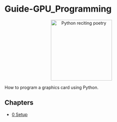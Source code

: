 # Guide-GPU_Programming

<div align="center">
    <img src="./images/logo.svg" alt="Python reciting poetry" width=200>
</div>

How to program a graphics card using Python.

## Chapters

-   [0 Setup](./chapters/0-Setup/README.md)
